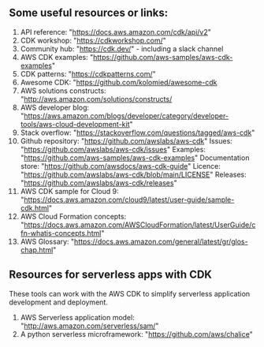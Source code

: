 ## Some useful resources or links:
1. API reference: "https://docs.aws.amazon.com/cdk/api/v2"
2. CDK workshop: "https://cdkworkshop.com/"
3. Community hub: "https://cdk.dev/" - including a slack channel
4. AWS CDK examples: "https://github.com/aws-samples/aws-cdk-examples"
5. CDK patterns: "https://cdkpatterns.com/"
6. Awesome CDK: "https://github.com/kolomied/awesome-cdk
7. AWS solutions constructs: "http://aws.amazon.com/solutions/constructs/
8. AWS developer blog: "https://aws.amazon.com/blogs/developer/category/developer-tools/aws-cloud-development-kit"
9. Stack overflow: "https://stackoverflow.com/questions/tagged/aws-cdk"
10. Github repository: "https://github.com/awslabs/aws-cdk" Issues: "https://github.com/awslabs/aws-cdk/issues" Examples: "https://github.com/aws-samples/aws-cdk-examples" Documentation store: "https://github.com/awsdocs/aws-cdk-guide" Licence:  "https://github.com/awslabs/aws-cdk/blob/main/LICENSE" Releases: "https://github.com/awslabs/aws-cdk/releases"
11. AWS CDK sample for Cloud 9: "https://docs.aws.amazon.com/cloud9/latest/user-guide/sample-cdk.html"
12. AWS Cloud Formation concepts: "https://docs.aws.amazon.com/AWSCloudFormation/latest/UserGuide/cfn-whatis-concepts.html"
13. AWS Glossary: "https://docs.aws.amazon.com/general/latest/gr/glos-chap.html"

## Resources for serverless apps with CDK
These tools can work with the AWS CDK to simplify serverless application development and deployment.
1. AWS Serverless application model:   "http://aws.amazon.com/serverless/sam/"
2. A python serverless microframework: "https://github.com/aws/chalice"
